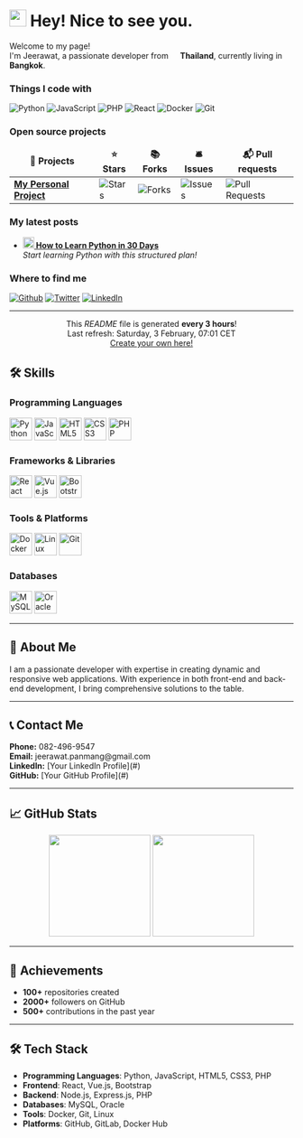 <h1><img src="https://emojis.slackmojis.com/emojis/images/1531849430/4246/blob-sunglasses.gif?1531849430" width="30"/> Hey! Nice to see you.</h1>

<p>Welcome to my page! </br> I'm Jeerawat, a passionate developer from <img src="https://cdn-icons-png.flaticon.com/512/197/197560.png" width="13"/> <b>Thailand</b>, currently living in <img src="https://cdn-icons-png.flaticon.com/512/197/197564.png" width="13"/> <b>Bangkok</b>.</p>

<h3>Things I code with</h3>
<p>
  <img alt="Python" src="https://img.shields.io/badge/-Python-306998?style=flat-square&logo=python&logoColor=white" />
  <img alt="JavaScript" src="https://img.shields.io/badge/-JavaScript-F7DF1E?style=flat-square&logo=javascript&logoColor=black" />
  <img alt="PHP" src="https://img.shields.io/badge/-PHP-4F5B93?style=flat-square&logo=php&logoColor=white" />
  <img alt="React" src="https://img.shields.io/badge/-React-45b8d8?style=flat-square&logo=react&logoColor=white" />
  <img alt="Docker" src="https://img.shields.io/badge/-Docker-46a2f1?style=flat-square&logo=docker&logoColor=white" />
  <img alt="Git" src="https://img.shields.io/badge/-Git-F05032?style=flat-square&logo=git&logoColor=white" />
</p>

<h3>Open source projects</h3>
<table>
  <thead align="center">
    <tr>
      <td><b>🎁 Projects</b></td>
      <td><b>⭐ Stars</b></td>
      <td><b>📚 Forks</b></td>
      <td><b>🛎 Issues</b></td>
      <td><b>📬 Pull requests</b></td>
    </tr>
  </thead>
  <tbody>
    <tr>
      <td><a href="https://github.com/jeerawat/personal-project"><b>My Personal Project</b></a></td>
      <td><img alt="Stars" src="https://img.shields.io/github/stars/jeerawat/personal-project?style=flat-square&labelColor=343b41"/></td>
      <td><img alt="Forks" src="https://img.shields.io/github/forks/jeerawat/personal-project?style=flat-square&labelColor=343b41"/></td>
      <td><img alt="Issues" src="https://img.shields.io/github/issues/jeerawat/personal-project?style=flat-square&labelColor=343b41"/></td>
      <td><img alt="Pull Requests" src="https://img.shields.io/github/issues-pr/jeerawat/personal-project?style=flat-square&labelColor=343b41"/></td>
    </tr>
  </tbody>
</table>

<h3>My latest posts</h3>
<ul>
  <li><a href="https://medium.com/@jeerawat/how-to-learn-python-in-30-days-12345"><b><img src="https://emojipedia-us.s3.dualstack.us-west-1.amazonaws.com/thumbs/240/apple/237/fire_1f525.png" width="20" alt="new" /> How to Learn Python in 30 Days</b></a><br/><i>Start learning Python with this structured plan!</i></li>
</ul>

<h3>Where to find me</h3>
<p><a href="https://github.com/jeerawat" target="_blank"><img alt="Github" src="https://img.shields.io/badge/GitHub-%2312100E.svg?&style=for-the-badge&logo=Github&logoColor=white" /></a> <a href="https://twitter.com/jeerawat_dev" target="_blank"><img alt="Twitter" src="https://img.shields.io/badge/twitter-%231DA1F2.svg?&style=for-the-badge&logo=twitter&logoColor=white" /></a> <a href="https://www.linkedin.com/in/jeerawat" target="_blank"><img alt="LinkedIn" src="https://img.shields.io/badge/linkedin-%230077B5.svg?&style=for-the-badge&logo=linkedin&logoColor=white" /></a></p>

------------
<p align="center">This <i>README</i> file is generated <b>every 3 hours</b>!</br>Last refresh: Saturday, 3 February, 07:01 CET<br /><a href="https://medium.com/@jeerawat/how-to-create-a-self-updating-readme-md-for-your-github-profile-12345">Create your own here!</a></p>


## 🛠 Skills

### Programming Languages
<p>
  <img src="https://cdn.jsdelivr.net/gh/devicons/devicon/icons/python/python-original.svg" alt="Python" width="40" height="40"/>
  <img src="https://cdn.jsdelivr.net/gh/devicons/devicon/icons/javascript/javascript-original.svg" alt="JavaScript" width="40" height="40"/>
  <img src="https://cdn.jsdelivr.net/gh/devicons/devicon/icons/html5/html5-original.svg" alt="HTML5" width="40" height="40"/>
  <img src="https://cdn.jsdelivr.net/gh/devicons/devicon/icons/css3/css3-original.svg" alt="CSS3" width="40" height="40"/>
  <img src="https://cdn.jsdelivr.net/gh/devicons/devicon/icons/php/php-original.svg" alt="PHP" width="40" height="40"/>
</p>

### Frameworks & Libraries
<p>
  <img src="https://cdn.jsdelivr.net/gh/devicons/devicon/icons/react/react-original.svg" alt="React" width="40" height="40"/>
  <img src="https://cdn.jsdelivr.net/gh/devicons/devicon/icons/vuejs/vuejs-original.svg" alt="Vue.js" width="40" height="40"/>
  <img src="https://cdn.jsdelivr.net/gh/devicons/devicon/icons/bootstrap/bootstrap-original.svg" alt="Bootstrap" width="40" height="40"/>
</p>

### Tools & Platforms
<p>
  <img src="https://cdn.jsdelivr.net/gh/devicons/devicon/icons/docker/docker-original.svg" alt="Docker" width="40" height="40"/>
  <img src="https://cdn.jsdelivr.net/gh/devicons/devicon/icons/linux/linux-original.svg" alt="Linux" width="40" height="40"/>
  <img src="https://cdn.jsdelivr.net/gh/devicons/devicon/icons/git/git-original.svg" alt="Git" width="40" height="40"/>
</p>

### Databases
<p>
  <img src="https://cdn.jsdelivr.net/gh/devicons/devicon/icons/mysql/mysql-original.svg" alt="MySQL" width="40" height="40"/>
  <img src="https://cdn.jsdelivr.net/gh/devicons/devicon/icons/oracle/oracle-original.svg" alt="Oracle" width="40" height="40"/>
</p>

---

## 🌟 About Me
<p>
  I am a passionate developer with expertise in creating dynamic and responsive web applications. With experience in both front-end and back-end development, I bring comprehensive solutions to the table.
</p>

---

## 📞 Contact Me
<p>
  <strong>Phone:</strong> 082-496-9547<br>
  <strong>Email:</strong> jeerawat.panmang@gmail.com<br>
  <strong>LinkedIn:</strong> [Your LinkedIn Profile](#)<br>
  <strong>GitHub:</strong> [Your GitHub Profile](#)
</p>

---

## 📈 GitHub Stats
<div align="center">
  <img height="180em" src="https://github-readme-stats.vercel.app/api?username=DenverCoder1&show_icons=true&hide_title=true&count_private=true&hide=prs&theme=radical"/>
  <img height="180em" src="https://github-readme-stats.vercel.app/api/top-langs/?username=DenverCoder1&theme=radical&langs_count=8&layout=compact"/>
</div>

---

## 🚀 Achievements
- **100+** repositories created
- **2000+** followers on GitHub
- **500+** contributions in the past year

---

## 🛠️ Tech Stack
- **Programming Languages**: Python, JavaScript, HTML5, CSS3, PHP
- **Frontend**: React, Vue.js, Bootstrap
- **Backend**: Node.js, Express.js, PHP
- **Databases**: MySQL, Oracle
- **Tools**: Docker, Git, Linux
- **Platforms**: GitHub, GitLab, Docker Hub

